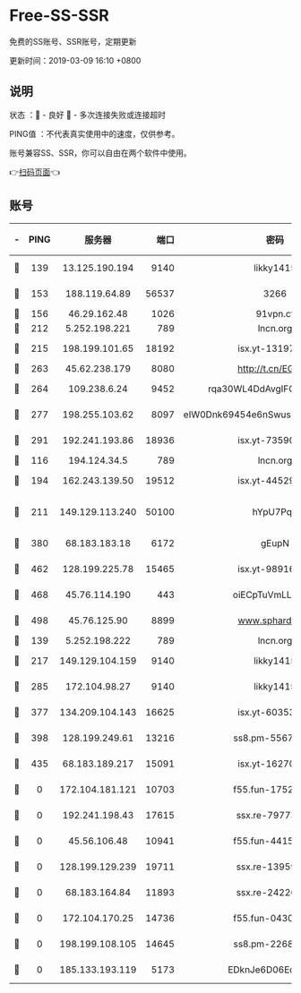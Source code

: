 # Free-SS-SSR

免费的SS账号、SSR账号，定期更新

更新时间：2019-03-09 16:10 +0800

## 说明

状态     ：🙂 - 良好 🙁 - 多次连接失败或连接超时

PING值   ：不代表真实使用中的速度，仅供参考。

账号兼容SS、SSR，你可以自由在两个软件中使用。

👉[扫码页面](https://liesauer.github.io/Free-SS-SSR/)👈

## 账号

|-|PING|服务器|端口|密码|加密方式|区域|
|:----:|:----:|:-----:|-----:|:----:|:----:|:----:|
|🙂|139|13.125.190.194|9140|likky1415|aes-256-cfb|KR|
|🙂|153|188.119.64.89|56537|3266|aes-256-cfb|RU|
|🙂|156|46.29.162.48|1026|91vpn.cf|rc4-md5|RU|
|🙂|212|5.252.198.221|789|lncn.org|rc4|JP|
|🙂|215|198.199.101.65|18192|isx.yt-13197237|aes-256-cfb|US|
|🙂|263|45.62.238.179|8080|http://t.cn/EGJIyrl|rc4-md5|CA|
|🙂|264|109.238.6.24|9452|rqa30WL4DdAvgIFG6Fs3znzTa|aes-256-cfb|FR|
|🙂|277|198.255.103.62|8097|eIW0Dnk69454e6nSwuspv9DmS201tQ0D|aes-256-cfb|US|
|🙂|291|192.241.193.86|18936|isx.yt-73590604|aes-256-cfb|US|
|🙂|116|194.124.34.5|789|lncn.org|rc4|JP|
|🙂|194|162.243.139.50|19512|isx.yt-44529033|aes-256-cfb|US|
|🙂|211|149.129.113.240|50100|hYpU7PqP|chacha20-ietf-poly1305|CN|
|🙂|380|68.183.183.18|6172|gEupN|aes-256-cfb|SG|
|🙂|462|128.199.225.78|15465|isx.yt-98916705|aes-256-cfb|SG|
|🙂|468|45.76.114.190|443|oiECpTuVmLLxk4Ts|aes-256-cfb|AU|
|🙂|498|45.76.125.90|8899|www.sphard.com|aes-256-cfb|AU|
|🙁|139|5.252.198.222|789|lncn.org|rc4|JP|
|🙁|217|149.129.104.159|9140|likky1415|aes-256-cfb|HK|
|🙁|285|172.104.98.27|9140|likky1415|aes-256-cfb|JP|
|🙁|377|134.209.104.143|16625|isx.yt-60353704|aes-256-cfb|SG|
|🙁|398|128.199.249.61|13216|ss8.pm-55672488|aes-256-cfb|SG|
|🙁|435|68.183.189.217|15091|isx.yt-16270564|aes-256-cfb|SG|
|🙁|0|172.104.181.121|10703|f55.fun-17527319|aes-256-cfb|SG|
|🙁|0|192.241.198.43|17615|ssx.re-79773961|aes-256-cfb|US|
|🙁|0|45.56.106.48|10941|f55.fun-44155061|aes-256-cfb|US|
|🙁|0|128.199.129.239|19711|ssx.re-13959814|aes-256-cfb|SG|
|🙁|0|68.183.164.84|11893|ssx.re-24226841|aes-256-cfb|US|
|🙁|0|172.104.170.25|14736|f55.fun-04300289|aes-256-cfb|SG|
|🙁|0|198.199.108.105|14645|ss8.pm-22688223|aes-256-cfb|US|
|🙁|0|185.133.193.119|5173|EDknJe6D06EoWDaw|aes-256-cfb|US|
